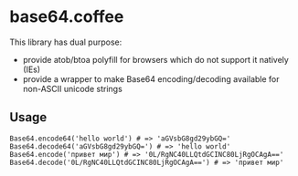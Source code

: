 base64.coffee
==================================

This library has dual purpose:
 - provide atob/btoa polyfill for browsers which do not support it natively (IEs)
 - provide a wrapper to make Base64 encoding/decoding available for non-ASCII unicode strings

Usage
-----

    Base64.encode64('hello world') # => 'aGVsbG8gd29ybGQ='
    Base64.decode64('aGVsbG8gd29ybGQ=') # => 'hello world'
    Base64.encode('привет мир') # => '0L/RgNC40LLQtdGCINC80LjRgOCAgA=='
    Base64.decode('0L/RgNC40LLQtdGCINC80LjRgOCAgA==') # => 'привет мир'